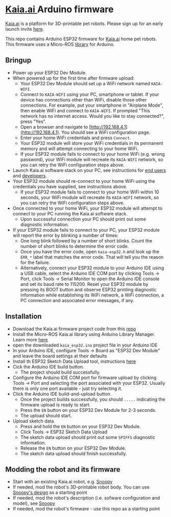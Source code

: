 # [Kaia.ai ](https://kaia.ai) Arduino firmware

[Kaia.ai](https://kaiaai) is a platform for 3D-printable pet robots. Please sign up for an early launch invite [here](https://remake.ai).

This repo contains Arduino ESP32 firmware for [Kaia.ai](https://kaia.ai) home pet robots.
This firmware uses a Micro-ROS [library](https://github.com/kaiaai/micro_ros_arduino_kaia) for Arduino.

## Bringup
- Power up your ESP32 Dev Module.
- When powered up for the first time after firmware upload:
  - Your ESP32 Dev Module should set up a WiFi network named `KAIA-WIFI`.
  - Connect to `KAIA-WIFI` using your PC, smartphone or tablet. If your device has connections other than WiFi,
    disable those other connections. For example, put your smartphone in "Airplane Mode", then enable WiFi and
    connect to `KAIA-WIFI`. If prompted "This network has no internet access. Would you like to stay connected?",
    press "Yes". 
  - Open a browser and navigate to [http://192.168.4.1](http://192.168.4.1). You should see a WiFi configuration
    page.
  - Enter your home WiFi credentials and press `Connect`.
  - Your ESP32 module will store your WiFi credentials in its permanent memory and will attempt
    connecting to your home WiFi.
  - If your ESP32 module fails to connect to your home WiFi (e.g. wrong password), your WiFi module will
    recreate its `KAIA-WIFI` network, so you can retry the WiFi configuration steps above.
- Launch Kaia.ai software stack on your PC, see instructions for
[end users](https://github.com/kaiaai/docker/tree/main/kaia-ros) and [developers](https://github.com/kaiaai/docker/tree/main/kaia-ros-dev).
- Your ESP32 module should re-connect to your home WiFi using the credentials you have supplied, see instructions
above.
  - If your ESP32 module fails to connect to your home WiFi within 10 seconds, your WiFi module will
    recreate its `KAIA-WIFI` network, so you can retry the WiFi configuration steps above.
- Once connected to your home WiFi, your ESP32 module will attempt to connect to your PC running the Kaia.ai software stack.
  - Upon successful connection your PC should print out some diagnostic information.
- If your ESP32 module fails to connect to your PC, your ESP32 module will report the error by blinking a number of times:
  - One long blink followed by a number of short blinks. Count the number of short blinks to determine the error code.
  - Once you have the error code, open `kaia-esp32.h` and look up the `ERR_*` label that matches the error code.
    That will tell you the reason for the failure.
  - Alternatively, connect your ESP32 module to your Arduino IDE using a USB cable, select the Arduino IDE COM port
    by clicking Tools -> Port, click Tools -> Serial Monitor to open the Arduino IDE console and 
    set its baud rate to 115200. Reset your ESP32 module by pressing its BOOT button and observe ESP32 printing
    diagnostic information while establishing its WiFi network, a WiFi connection, a PC connection and associated
    error messages, if any.

## Installation
- Download the Kaia.ai firmware project code from this [repo](https://github.com/kaiaai/arduino_fw)
- Install the Micro-ROS Kaia.ai library using Arduino Library Manager. Learn more [here](https://github.com/kaiaai/micro_ros_arduino_kaia)
- open the downloaded `kaia_esp32.ino` project file in your Arduino IDE
- In your Arduino IDE, configure Tools -> Board as "ESP32 Dev Module" and leave the board settings at their defaults
- Install th ESP32 Sketch Data Upload tool, instructions [here](https://randomnerdtutorials.com/install-esp32-filesystem-uploader-arduino-ide/)
- Cick the Arduino IDE build button.
  - The project should build successfully.
- Configure the Arduino IDE COM port for firmware upload by clicking Tools -> Port and selecting the port associated
  with your ESP32. Usually there is only one port available - just try selecting it.
- Click the Arduino IDE build-and-upload button.
  - Once the project builds successfully, you should `.....` indicating the firmware upload is ready to start.
  - Press the `EN` button on your ESP32 Dev Module for 2-3 seconds.
  - The upload should start.
- Upload sketch data.
  - Press and hold the `EN` button on your ESP32 Dev Module.
  - Click Tools -> ESP32 Sketch Data Upload
  - The sketch data upload should print out some `SPIFFS` diagnostic information.
  - Release the `EN` button on your ESP32 Dev Module.
  - The sketch data upload should finish successfully.

## Modding the robot and its firmware
- Start with an existing Kaia.ai robot, e.g. [Snoopy](https://github.com/kaiaai/kaia_descriptions/)
- If needed, mod the robot's 3D-printable robot body. You can use [Snoopy's design](https://github.com/kaiaai/3D_printables/) as a starting point
- If needed, mod the robot's description (i.e. sofware configuration and model), see [Snoopy](https://github.com/kaiaai/kaia_descriptions/)
- If needed, mod the robot's firmware - use this repo as a starting point
